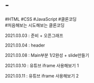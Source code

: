 # -

#HTML #CSS #JavaScript #클론코딩<br> #처음해보는 시도해보는 클론코딩

2021.03.03 : 준비 + 오픈그래프

2021.03.04 : header

2021.03.08 : Main부분 1/2완성 + slide만들기

2021.03.10 : 유튜브 iframe 사용해보기 1

2021.03.11 : 유튜브 iframe 사용해보기 2
